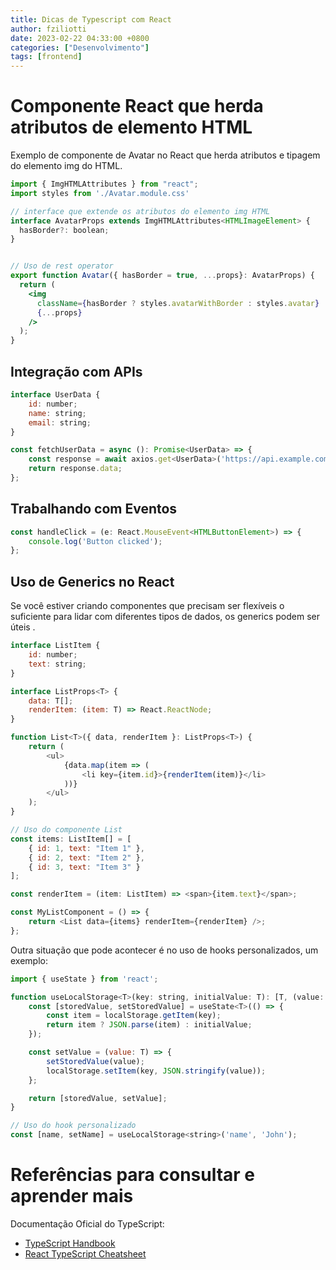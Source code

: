 ```yaml
---
title: Dicas de Typescript com React
author: fziliotti
date: 2023-02-22 04:33:00 +0800
categories: ["Desenvolvimento"]
tags: [frontend]
---
```


# Componente React que herda atributos de elemento HTML

Exemplo de componente de Avatar no React que herda atributos e tipagem do elemento img do HTML.

```jsx
import { ImgHTMLAttributes } from "react";
import styles from './Avatar.module.css'

// interface que extende os atributos do elemento img HTML
interface AvatarProps extends ImgHTMLAttributes<HTMLImageElement> {
  hasBorder?: boolean;
}


// Uso de rest operator
export function Avatar({ hasBorder = true, ...props}: AvatarProps) {
  return (
    <img
      className={hasBorder ? styles.avatarWithBorder : styles.avatar}
      {...props}
    />
  );
}
```


## Integração com APIs

```js
interface UserData {
    id: number;
    name: string;
    email: string;
}

const fetchUserData = async (): Promise<UserData> => {
    const response = await axios.get<UserData>('https://api.example.com/user');
    return response.data;
};
```


## Trabalhando com Eventos

```js
const handleClick = (e: React.MouseEvent<HTMLButtonElement>) => {
    console.log('Button clicked');
};
```

## Uso de Generics no React

Se você estiver criando componentes que precisam ser flexíveis o suficiente para lidar com diferentes tipos de dados, os generics podem ser úteis .

```js
interface ListItem {
    id: number;
    text: string;
}

interface ListProps<T> {
    data: T[];
    renderItem: (item: T) => React.ReactNode;
}

function List<T>({ data, renderItem }: ListProps<T>) {
    return (
        <ul>
            {data.map(item => (
                <li key={item.id}>{renderItem(item)}</li>
            ))}
        </ul>
    );
}

// Uso do componente List
const items: ListItem[] = [
    { id: 1, text: "Item 1" },
    { id: 2, text: "Item 2" },
    { id: 3, text: "Item 3" }
];

const renderItem = (item: ListItem) => <span>{item.text}</span>;

const MyListComponent = () => {
    return <List data={items} renderItem={renderItem} />;
};

```

Outra situação que pode acontecer é no uso de hooks personalizados, um exemplo:

```js
import { useState } from 'react';

function useLocalStorage<T>(key: string, initialValue: T): [T, (value: T) => void] {
    const [storedValue, setStoredValue] = useState<T>(() => {
        const item = localStorage.getItem(key);
        return item ? JSON.parse(item) : initialValue;
    });

    const setValue = (value: T) => {
        setStoredValue(value);
        localStorage.setItem(key, JSON.stringify(value));
    };

    return [storedValue, setValue];
}

// Uso do hook personalizado
const [name, setName] = useLocalStorage<string>('name', 'John');


```

# Referências para consultar e aprender mais

Documentação Oficial do TypeScript:

- [TypeScript Handbook](https://https://www.typescriptlang.org/docs/handbook/intro.html)
- [React TypeScript Cheatsheet](https://https://react-typescript-cheatsheet.netlify.app/)
